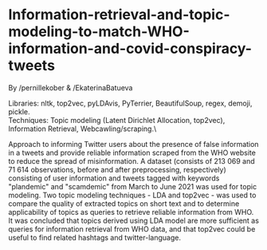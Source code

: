 # Information-retrieval-and-topic-modeling-to-match-WHO-information-and-covid-conspiracy-tweets
By /pernillekober & /EkaterinaBatueva

Libraries: nltk, top2vec, pyLDAvis, PyTerrier, BeautifulSoup, regex, demoji, pickle.\
Techniques: Topic modeling (Latent Dirichlet Allocation, top2vec), Information Retrieval, Webcawling/scraping.\

Approach to informing Twitter users about the presence of false information in a tweets and provide reliable information scraped from the WHO website to reduce the spread of misinformation. A dataset (consists of 213 069 and 71 614 observations, before and after preprocessing, respectively) consisting of user information and tweets tagged with keywords "plandemic" and "scamdemic" from March to June 2021 was used for topic modeling. Two topic modeling techniques - LDA and top2vec - was used to compare the  quality of extracted topics on short text and to determine applicability of topics as queries to retrieve reliable information from WHO. It was concluded that topics derived using LDA model are more sufficient as queries for information retrieval from WHO data, and that top2vec could be useful to find related hashtags and twitter-language.
